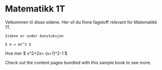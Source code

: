 # Matematikk 1T

Velkommen til disse sidene. Her vil du finne fagstoff relevant for Matematikk 1T. 

```{admonition} Merk!
Sidene er under konstuksjon
```

```
$ e = mc^2 $
```

Hva mer $ x^2+2x= (x+1)^2-1 $

Check out the content pages bundled with this sample book to see more.
